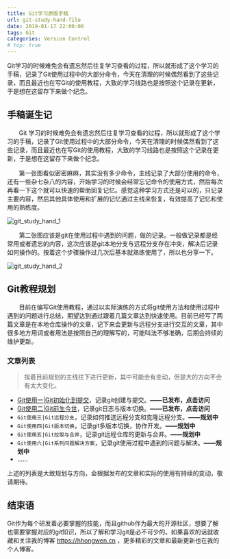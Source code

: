 ```yaml
---
title: Git学习原版手稿
url: git-study-hand-file
date: 2019-01-17 22:00:00
tags: Git
categories: Version Control
# top: true
---
```


Git学习的时候难免会有遗忘然后往复学习查看的过程，所以就形成了这个学习的手稿，记录了Git使用过程中的大部分命令，今天在清理的时候偶然看到了这些记录，而且最近也在写Git的使用教程，大致的学习线路也是按照这个记录在更新，于是想在这留存下来做个纪念。

<!--more-->

## 手稿诞生记

&#160; &#160; &#160; &#160;Git 学习的时候难免会有遗忘然后往复学习查看的过程，所以就形成了这个学习的手稿，记录了Git使用过程中的大部分命令，今天在清理的时候偶然看到了这些记录，而且最近也在写Git的使用教程，大致的学习线路也是按照这个记录在更新，于是想在这留存下来做个纪念。

&#160; &#160; &#160; &#160;第一张图看似密密麻麻，其实没有多少命令，主线记录了大部分使用的命令，还有一些杂七杂八的内容，开始学习的时候会经常忘记命令的使用方式，然后每次再看一下这个就可以快速的帮助回复记忆。感觉这种学习方式还是可以的，只记录主要内容，然后其他具体使用和扩展的记忆通过主线来恢复，有效提高了记忆和使用的熟练度。

![git_study_hand_1](/images/git_study_hand_1.jpg)

&#160; &#160; &#160; &#160;第二张图应该是git在使用过程中遇到的问题，做的记录。一般做记录都是经常用或者遗忘的内容，这次应该是git本地分支与远程分支存在冲突，解决后记录如何操作的。按着这个步骤操作过几次后基本就熟练使用了，所以也分享一下。

![git_study_hand_2](/images/git_study_hand_2.jpg)

## Git教程规划

&#160; &#160; &#160; &#160;目前在编写Git使用教程，通过以实际演练的方式将git使用方法和使用过程中遇到的问题进行总结，期望达到通过跟着几篇文章达到快速使用。目前已经写了两篇文章是在本地仓库操作的文章，记下来会更新与远程分支进行交互的文章，其中很多地方用词或者用法是按照自己的理解写的，可能叫法不够准确，后期会持续的维护更新。

### 文章列表

> 按着目前规划的主线往下进行更新，其中可能会有变动，但是大的方向不会有太大变化。

- [Git使用一|Git初始化到提交](https://hhongwen.cn/20190110/git-summary-of-usage/)，记录git创建与提交。**——已发布，点击访问**
- [Git使用二|Git前生今世](https://hhongwen.cn/20190114/git-usage-commit-log/)，记录git日志与版本切换。**——已发布，点击访问**
- `Git使用三|Git远程分支`，记录如何推送远程分支和克隆远程分支。**——规划中**
- `Git使用四|Git版本切换`，记录git多版本切换，协作开发。**——规划中**
- `Git使用五|Git拉取与合并`，记录git远程仓库的更新与合并。**——规划中**
- `Git使用六|Git系列问题解决方案`，记录git使用过程中遇到的问题与解决。**——规划中**
- ......

上述的列表是大致规划与方向，会根据发布的文章和实际的使用有持续的变动，敬请期待。

## 结束语

Git作为每个研发着必要掌握的技能，而且github作为最大的开源社区，想要了解也需要掌握对应的git知识，所以了解和学习git是必不可少的。如果喜欢的话就收藏和关注我的博客 https://hhongwen.cn ，更多精彩的文章和最新更新也在我的个人博客。